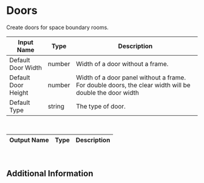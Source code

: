 

# Doors

Create doors for space boundary rooms.

|Input Name|Type|Description|
|---|---|---|
|Default Door Width|number|Width of a door without a frame.|
|Default Door Height|number|Width of a door panel without a frame. For double doors, the clear width will be double the door width|
|Default Type|string|The type of door.|


<br>

|Output Name|Type|Description|
|---|---|---|


<br>

## Additional Information